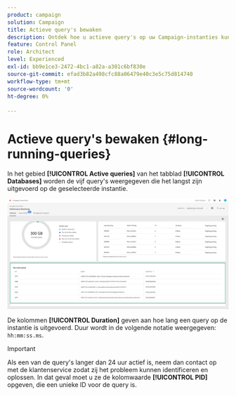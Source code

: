 ```yaml
---
product: campaign
solution: Campaign
title: Actieve query's bewaken
description: Ontdek hoe u actieve query's op uw Campaign-instanties kunt bewaken in het configuratiescherm.
feature: Control Panel
role: Architect
level: Experienced
exl-id: bb9e1ce3-2472-4bc1-a82a-a301c6bf830e
source-git-commit: efad3b82a498cfc88a06479e40c3e5c75d814740
workflow-type: tm+mt
source-wordcount: '0'
ht-degree: 0%

---
```


# Actieve query&#39;s bewaken {#long-running-queries}

In het gebied **[!UICONTROL Active queries]** van het tabblad **[!UICONTROL Databases]** worden de vijf query&#39;s weergegeven die het langst zijn uitgevoerd op de geselecteerde instantie.

![](assets/active-queries.png)

De kolommen **[!UICONTROL Duration]** geven aan hoe lang een query op de instantie is uitgevoerd. Duur wordt in de volgende notatie weergegeven: `hh:mm:ss.ms`.

>[!IMPORTANT]
>
>Als een van de query&#39;s langer dan 24 uur actief is, neem dan contact op met de klantenservice zodat zij het probleem kunnen identificeren en oplossen. In dat geval moet u ze de kolomwaarde **[!UICONTROL PID]** opgeven, die een unieke ID voor de query is.
